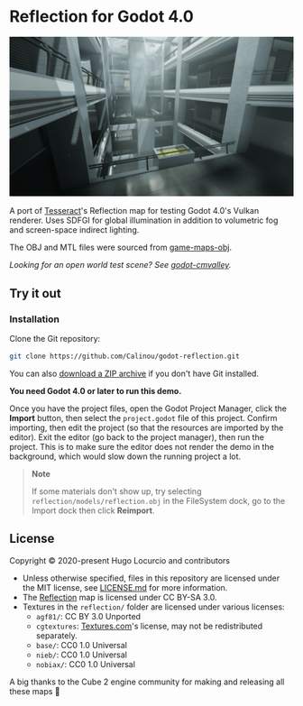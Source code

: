 # Reflection for Godot 4.0

[![Screenshot of Reflection](https://raw.githubusercontent.com/Calinou/media/master/godot-reflection/screenshot-thumb.png)](https://raw.githubusercontent.com/Calinou/media/master/godot-reflection/screenshot.png)

A port of [Tesseract](http://tesseract.gg)'s Reflection map for testing Godot 4.0's Vulkan renderer.
Uses SDFGI for global illumination in addition to volumetric fog and screen-space indirect lighting.

The OBJ and MTL files were sourced from [game-maps-obj](https://github.com/Calinou/game-maps-obj).

*Looking for an open world test scene? See
[godot-cmvalley](https://github.com/Calinou/godot-cmvalley).*

## Try it out

### Installation

Clone the Git repository:

```bash
git clone https://github.com/Calinou/godot-reflection.git
```

You can also
[download a ZIP archive](https://github.com/Calinou/godot-reflection/archive/master.zip)
if you don't have Git installed.

**You need Godot 4.0 or later to run this demo.**

Once you have the project files, open the Godot Project Manager, click the
**Import** button, then select the `project.godot` file of this project.
Confirm importing, then edit the project (so that the resources are imported
by the editor). Exit the editor (go back to the project manager), then run
the project. This is to make sure the editor does not render the demo in
the background, which would slow down the running project a lot.

> **Note**
>
> If some materials don't show up, try selecting `reflection/models/reflection.obj`
> in the FileSystem dock, go to the Import dock then click **Reimport**.

## License

Copyright © 2020-present Hugo Locurcio and contributors

- Unless otherwise specified, files in this repository are licensed under the
  MIT license, see [LICENSE.md](LICENSE.md) for more information.
- The [Reflection](reflection/reflection.txt) map is licensed under CC BY-SA 3.0.
- Textures in the `reflection/` folder are licensed under various licenses:
  - `agf81/`: CC BY 3.0 Unported
  - `cgtextures`: [Textures.com](https://www.textures.com/contact-terms-of-use.html)'s
    license, may not be redistributed separately.
  - `base/`: CC0 1.0 Universal
  - `nieb/`: CC0 1.0 Universal
  - `nobiax/`: CC0 1.0 Universal

A big thanks to the Cube 2 engine community for making and releasing all these maps
:slightly_smiling_face:

